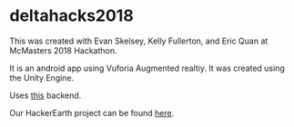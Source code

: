 # deltahacks2018

This was created with Evan Skelsey, Kelly Fullerton, and Eric Quan at McMasters 2018 Hackathon. 

It is an android app using Vuforia Augmented realtiy. 
It was created using the Unity Engine.

Uses [this](https://github.com/MarshallAsch/deltahacksbackend2018) backend.


Our HackerEarth project can be found [here](https://deltahacksiv.hackerearth.com/sprints/deltahacks-iv/dashboard/7cedc5b/submission/).
